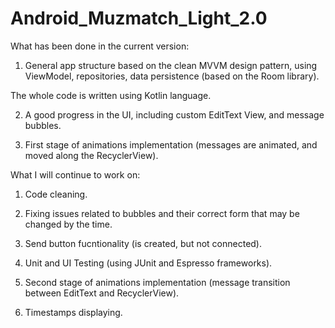 # Android_Muzmatch_Light_2.0


What has been done in the current version:

1. General app structure based on the clean MVVM design pattern, using ViewModel, repositories, data persistence (based on the Room library).

The whole code is written using Kotlin language.

2. A good progress in the UI, including custom EditText View, and message bubbles.

3. First stage of animations implementation (messages are animated, and moved along the RecyclerView).


What I will continue to work on:

1. Code cleaning.

2. Fixing issues related to bubbles and their correct form that may be changed by the time.

3. Send button fucntionality (is created, but not connected).

4. Unit and UI Testing (using JUnit and Espresso frameworks).

5. Second stage of animations implementation (message transition between EditText and RecyclerView).

6. Timestamps displaying.
